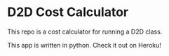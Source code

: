 # D2D Cost Calculator

This repo is a cost calculator for running a D2D class.

This app is written in python. Check it out on Heroku!
